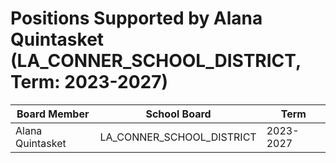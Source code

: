 # Positions Supported by Alana Quintasket (LA_CONNER_SCHOOL_DISTRICT, Term: 2023-2027)

| Board Member | School Board | Term |
|--------------|--------------|------|
| Alana Quintasket | LA_CONNER_SCHOOL_DISTRICT | 2023-2027 |

